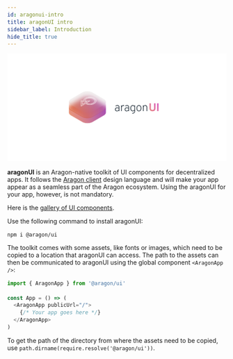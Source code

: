 ```yaml
---
id: aragonui-intro
title: aragonUI intro
sidebar_label: Introduction
hide_title: true
---
```


![](/docs/assets/brand/aragonui.png)

**aragonUI** is an Aragon-native toolkit of UI components for decentralized apps. It follows the [Aragon client](client.md) design language and will make your app appear as a seamless part of the Aragon ecosystem. Using the aragonUI for your app, however, is not mandatory.

Here is the [gallery of UI components](http://ui.aragon.org/).

Use the following command to install aragonUI:
```
npm i @aragon/ui
```

The toolkit comes with some assets, like fonts or images, which need to be copied to a location that aragonUI can access. The path to the assets can then be communicated to aragonUI using the global component `<AragonApp />`:

```javascript
import { AragonApp } from '@aragon/ui'

const App = () => (
  <AragonApp publicUrl="/">
    {/* Your app goes here */}
  </AragonApp>
)
```

To get the path of the directory from where the assets need to be copied, use `path.dirname(require.resolve('@aragon/ui'))`.
